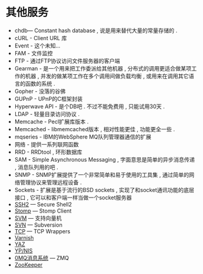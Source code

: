 # 其他服务

* chdb— Constant hash database , 说是用来替代大量的常量存储的 . 
* cURL - Client URL 库
* Event - 这个未知...
* FAM - 文件监控
* FTP - 通过FTP协议访问文件服务器的客户端
* Gearman - 是一个用来把工作委派给其他机器 , 分布式的调用更适合做某项工作的机器 , 并发的做某项工作在多个调用间做负载均衡 , 或用来在调用其它语言的函数的系统 . 
* Gopher - 没落的谷佛
* GUPnP - UPnP的C框架封装
* Hyperwave API -  是个DB吧 . 不过不能免费用 , 只能试用30天 . 
* LDAP - 轻量目录访问协议 . 
* Memcache - Pecl扩展库版本 . 
* Memcached - libmemcached版本 , 相对性能更佳 , 功能更全一些 . 
* mqseries - IBM的WebSphere MQ队列管理器通信的扩展
* 网络 - 提供一系列联网函数
* RRD - RRDtool , 环形数据库
* SAM - Simple Asynchronous Messaging , 字面意思是简单的异步消息传递 , 消息队列用的吧 . 
* SNMP - SNMP扩展提供了一个非常简单和易于使用的工具集 , 通过简单的网络管理协议来管理远程设备 . 
* Sockets - 扩展是基于流行的BSD sockets , 实现了和socket通讯功能的底层接口 , 它可以和客户端一样当做一个socket服务器
* [SSH2](http://php.net/manual/zh/book.ssh2.php)
  — Secure Shell2
* [Stomp](http://php.net/manual/zh/book.stomp.php)
  — Stomp Client
* [SVM](http://php.net/manual/zh/book.svm.php)
  — 支持向量机
* [SVN](http://php.net/manual/zh/book.svn.php)
  — Subversion
* [TCP](http://php.net/manual/zh/book.tcpwrap.php)
  — TCP Wrappers
* [Varnish](http://php.net/manual/zh/book.varnish.php)
* [YAZ](http://php.net/manual/zh/book.yaz.php)
* [YP/NIS](http://php.net/manual/zh/book.nis.php)
* [0MQ消息系统](http://php.net/manual/zh/book.zmq.php)
  — ZMQ
* [ZooKeeper](http://php.net/manual/zh/book.zookeeper.php)



